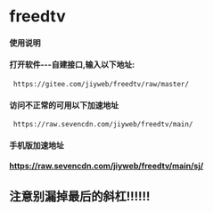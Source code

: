 # freedtv

#### 使用说明
#### 打开软件---自建接口,输入以下地址:

     https://gitee.com/jiyweb/freedtv/raw/master/
     
#### 访问不正常的可用以下加速地址

     https://raw.sevencdn.com/jiyweb/freedtv/main/

#### 手机版加速地址

#### https://raw.sevencdn.com/jiyweb/freedtv/main/sj/

## 注意别漏掉最后的斜杠!!!!!!
